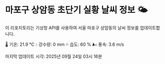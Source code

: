 
# 마포구 상암동 초단기 실황 날씨 정보 🌤️

이 리포지토리는 기상청 API를 사용하여 서울 마포구 상암동의 날씨 정보를 업데이트합니다. 

🌡️ 기온: 21.9 ℃
💧 강수량: 0 mm
💦 습도: 60 %
🌬️ 풍속: 3.6 m/s

마지막 업데이트 시각: 2025년 09월 24일 03시 16분    
